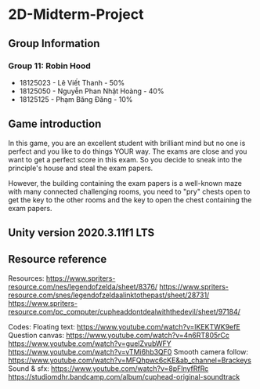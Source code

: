 # 2D-Midterm-Project
 
## Group Information
### Group 11: Robin Hood
- 18125023 - Lê Viết Thanh - 50%
- 18125050 - Nguyễn Phan Nhật Hoàng - 40% 
- 18125125 - Phạm Băng Đăng - 10%

## Game introduction
In this game, you are an excellent student with brilliant mind but no one is perfect and you like to do things YOUR way. The exams are close and you want to get a perfect score in this exam. So you decide to sneak into the principle's house and steal the exam papers.

However, the building containing the exam papers is a well-known maze with many connected challenging rooms, you need to "pry" chests open to get the key to the other rooms and the key to open the chest containing the exam papers.

## Unity version 2020.3.11f1 LTS

## Resource reference
Resources:
https://www.spriters-resource.com/nes/legendofzelda/sheet/8376/
https://www.spriters-resource.com/snes/legendofzeldaalinktothepast/sheet/28731/
https://www.spriters-resource.com/pc_computer/cupheaddontdealwiththedevil/sheet/97184/

Codes:
Floating text: 
https://www.youtube.com/watch?v=lKEKTWK9efE
Question canvas: 
https://www.youtube.com/watch?v=4n6RT805rCc
https://www.youtube.com/watch?v=guelZvubWFY
https://www.youtube.com/watch?v=vTMi6hb3QF0
Smooth camera follow:
https://www.youtube.com/watch?v=MFQhpwc6cKE&ab_channel=Brackeys
Sound & sfx:
https://www.youtube.com/watch?v=8pFlnyfRfRc
https://studiomdhr.bandcamp.com/album/cuphead-original-soundtrack
